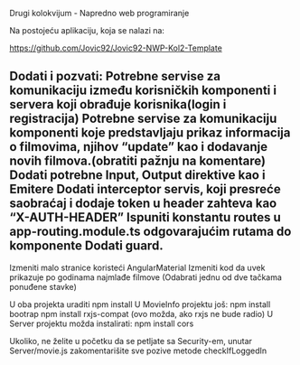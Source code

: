 Drugi kolokvijum - Napredno web programiranje

Na postojeću aplikaciju, koja se nalazi na:

https://github.com/Jovic92/Jovic92-NWP-Kol2-Template

Dodati i pozvati:
Potrebne servise za komunikaciju između korisničkih komponenti i servera koji obrađuje korisnika(login i registracija)
Potrebne servise za komunikaciju komponenti koje predstavljaju prikaz informacija o filmovima, njihov “update” kao i dodavanje novih filmova.(obratiti pažnju na komentare)
Dodati potrebne Input, Output direktive kao i Emitere
Dodati interceptor servis, koji presreće saobraćaj i dodaje token u header zahteva kao “X-AUTH-HEADER”
Ispuniti konstantu routes u app-routing.module.ts odgovarajućim rutama do komponente
Dodati guard.
----------------------------------------------------------------------------------------------------------------
Izmeniti malo stranice koristeći AngularMaterial
Izmeniti kod da uvek prikazuje po godinama najmlađe filmove
(Odabrati jednu od dve tačkama ponuđene stavke)

U oba projekta uraditi
	npm install
U MovieInfo projektu još:
	npm install bootrap
	npm install rxjs-compat (ovo možda, ako rxjs ne bude radio)
U Server projektu možda instalirati:
	npm install cors

Ukoliko, ne želite u početku da se petljate sa Security-em, unutar Server/movie.js zakomentarišite sve pozive metode checkIfLoggedIn
